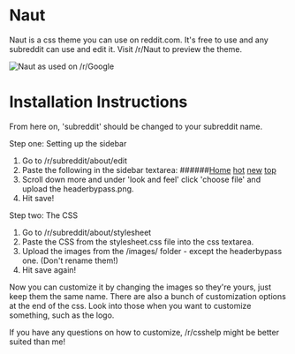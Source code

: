 Naut
===============

Naut is a css theme you can use on reddit.com. It's free to use and any subreddit can use and edit it. Visit /r/Naut to preview the theme.

![Naut as used on /r/Google](http://i.imgur.com/Q4Dt3qD.png)


Installation Instructions
===============

From here on, 'subreddit' should be changed to your subreddit name.

Step one: Setting up the sidebar
  1. Go to /r/subreddit/about/edit
  2. Paste the following in the sidebar textarea: 
  ######[Home](http://www.reddit.com#top) [hot](http://www.reddit.com/r/subreddit/hot) [new](http://www.reddit.com/r/subreddit/new/) [top](http://www.reddit.com/r/subreddit/top/)
  3. Scroll down more and under 'look and feel' click 'choose file' and upload the headerbypass.png. 
  4. Hit save!

Step two: The CSS
  1. Go to /r/subreddit/about/stylesheet
  2. Paste the CSS from the stylesheet.css file into the css textarea.
  3. Upload the images from the /images/ folder - except the headerbypass one. (Don't rename them!)
  4. Hit save again!


Now you can customize it by changing the images so they're yours, just keep them the same name. There are also a bunch of customization options at the end of the css. Look into those when you want to customize something, such as the logo.

If you have any questions on how to customize, /r/csshelp might be better suited than me!

